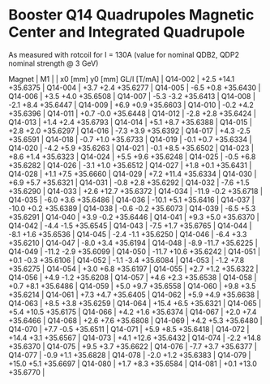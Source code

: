 Booster Q14 Quadrupoles Magnetic Center and Integrated Quadrupole
=================================================================

As measured with rotcoil for I = 130A (value for nominal QDB2, QDP2 nominal strength @ 3 GeV)

Magnet  |             M1               |
        | x0 [mm]  y0 [mm] GL/I [T/mA] |
Q14-002 |    +2.5    +14.1   +35.6375  |
Q14-004 |    +3.7     +2.4   +35.6277  |
Q14-005 |    -6.5     +0.8   +35.6430  |
Q14-006 |    +3.5     +4.0   +35.6508  |
Q14-007 |    -5.3     -3.2   +35.6413  |
Q14-008 |    -2.1     +8.4   +35.6447  |
Q14-009 |    +6.9     +0.9   +35.6603  |
Q14-010 |    -0.2     +4.2   +35.6396  |
Q14-011 |    +0.7     -0.0   +35.6448  |
Q14-012 |    -2.8     +2.8   +35.6424  |
Q14-013 |    +1.4     +2.4   +35.6793  |
Q14-014 |    +5.1     +8.7   +35.6388  |
Q14-015 |    +2.8     +2.0   +35.6297  |
Q14-016 |    -7.3     +3.9   +35.6392  |
Q14-017 |    +4.3     -2.5   +35.6591  |
Q14-018 |    -0.7     +1.0   +35.6733  |
Q14-019 |    -0.1     +0.7   +35.6334  |
Q14-020 |    -4.2     +5.9   +35.6263  |
Q14-021 |    -0.1     +8.5   +35.6502  |
Q14-023 |    +8.6     +1.4   +35.6323  |
Q14-024 |    +5.5     +9.6   +35.6248  |
Q14-025 |    -0.5     +6.8   +35.6282  |
Q14-026 |    -3.1     +1.0   +35.6512  |
Q14-027 |    +1.8     +0.1   +35.6431  |
Q14-028 |    +1.1     +7.5   +35.6660  |
Q14-029 |    +7.2    +11.4   +35.6334  |
Q14-030 |    +6.9     +5.7   +35.6321  |
Q14-031 |    -0.8     +2.8   +35.6292  |
Q14-032 |    -7.6     +1.5   +35.6290  |
Q14-033 |    +2.6    +12.7   +35.6372  |
Q14-034 |   -11.9     -0.2   +35.6718  |
Q14-035 |    -6.0     +3.6   +35.6486  |
Q14-036 |   -10.1     +5.1   +35.6416  |
Q14-037 |   -10.0     +0.2   +35.6389  |
Q14-038 |    -0.6     -0.2   +35.6073  |
Q14-039 |    -6.5     +5.3   +35.6291  |
Q14-040 |    +3.9     -0.2   +35.6446  |
Q14-041 |    +9.3     +5.0   +35.6370  |
Q14-042 |    -4.4     -1.5   +35.6545  |
Q14-043 |    -7.5     +1.7   +35.6765  |
Q14-044 |    -8.1     +1.6   +35.6536  |
Q14-045 |    -2.4     -1.1   +35.6250  |
Q14-046 |    -6.4     +3.3   +35.6210  |
Q14-047 |    -8.0     +3.4   +35.6194  |
Q14-048 |    -8.9    -11.7   +35.6225  |
Q14-049 |   -11.2     -2.9   +35.6099  |
Q14-050 |   -11.7    +10.6   +35.6242  |
Q14-051 |    +0.1     -0.3   +35.6106  |
Q14-052 |    -1.1     -3.4   +35.6084  |
Q14-053 |    -1.2     +7.8   +35.6275  |
Q14-054 |    +3.0     +6.8   +35.6197  |
Q14-055 |    +2.7     +1.2   +35.6322  |
Q14-056 |    +4.9     -1.2   +35.6208  |
Q14-057 |    +4.6     +2.3   +35.6538  |
Q14-058 |    +0.7     +8.1   +35.6486  |
Q14-059 |    +5.0     +9.7   +35.6558  |
Q14-060 |    +9.8     +3.5   +35.6214  |
Q14-061 |    +7.3     +4.7   +35.6405  |
Q14-062 |    +5.9     +4.9   +35.6638  |
Q14-063 |    +8.5     +3.8   +35.6259  |
Q14-064 |   +15.4     +6.5   +35.6321  |
Q14-065 |    +5.4    +10.5   +35.6175  |
Q14-066 |    +4.2     +1.6   +35.6374  |
Q14-067 |    +2.0     +7.4   +35.6466  |
Q14-068 |    +2.6     +7.6   +35.6808  |
Q14-069 |    +4.2     +5.3   +35.6480  |
Q14-070 |    +7.7     -0.5   +35.6511  |
Q14-071 |    +5.9     +8.5   +35.6418  |
Q14-072 |   +14.4     +3.1   +35.6567  |
Q14-073 |    +4.1    +12.6   +35.6432  |
Q14-074 |    -2.2    +14.8   +35.6370  |
Q14-075 |    +9.5     +3.7   +35.6622  |
Q14-076 |    -7.7     +3.7   +35.6377  |
Q14-077 |    -0.9     +1.1   +35.6828  |
Q14-078 |    -2.0     +1.2   +35.6383  |
Q14-079 |   +15.0     +5.1   +35.6697  |
Q14-080 |    +1.7     +8.3   +35.6584  |
Q14-081 |    +0.1    +13.0   +35.6770  |
